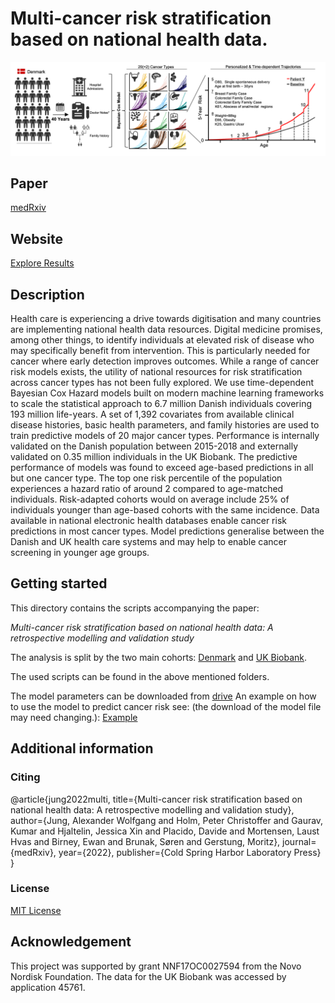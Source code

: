 # **Multi-cancer risk stratification based on national health data.**

![Schematic](./docs/F1.png)

## **Paper**
[medRxiv](https://www.medrxiv.org/content/10.1101/2022.10.12.22280908v1)

## **Website**
[Explore Results](https://alexwjung.github.io/CancerRisk/webpage/index.html)

## **Description**
Health care is experiencing a drive towards digitisation and many countries are
implementing national health data resources. Digital medicine promises, among other things,
to identify individuals at elevated risk of disease who may specifically benefit from
intervention. This is particularly needed for cancer where early detection improves
outcomes.
While a range of cancer risk models exists, the utility of national resources for risk
stratification across cancer types has not been fully explored.
We use time-dependent Bayesian Cox Hazard models built on modern machine learning
frameworks to scale the statistical approach to 6.7 million Danish individuals covering 193
million life-years. A set of 1,392 covariates from available clinical disease histories, basic
health parameters, and family histories are used to train predictive models of 20 major
cancer types.
Performance is internally validated on the Danish population between 2015-2018 and
externally validated on 0.35 million individuals in the UK Biobank.
The predictive performance of models was found to exceed age-based predictions in all but
one cancer type. The top one risk percentile of the population experiences a hazard ratio of
around 2 compared to age-matched individuals.
Risk-adapted cohorts would on average include 25% of individuals younger than age-based
cohorts with the same incidence.
Data available in national electronic health databases enable cancer risk predictions in most
cancer types. Model predictions generalise between the Danish and UK health care systems
and may help to enable cancer screening in younger age groups.

## **Getting started**

This directory contains the scripts accompanying the paper:

*Multi-cancer risk stratification based on national health data: A retrospective modelling and validation study*

The analysis is split by the two main cohorts: [Denmark](./main/Denmark) and [UK Biobank](./main/UKB).  

The used scripts can be found in the above mentioned folders.

The model parameters can be downloaded from [drive](https://drive.google.com/file/d/1PWsmL8f9w0hGZp9rbg_SQar82TTXVvvi/view?usp=sharing)
An example on how to use the model to predict cancer risk see: (the download of the model file may need changing.):
[Example](./example/cancerrisk.ipynb)

## Additional information

### **Citing**
@article{jung2022multi,
  title={Multi-cancer risk stratification based on national health data: A retrospective modelling and validation study},
  author={Jung, Alexander Wolfgang and Holm, Peter Christoffer and Gaurav, Kumar and Hjaltelin, Jessica Xin and Placido, Davide and Mortensen, Laust Hvas and Birney, Ewan and Brunak, Søren and Gerstung, Moritz},
  journal={medRxiv},
  year={2022},
  publisher={Cold Spring Harbor Laboratory Press}
}

### **License**
[MIT License](./LICENSE)

## **Acknowledgement**
This project was supported by grant NNF17OC0027594 from the Novo Nordisk Foundation.
The data for the UK Biobank was accessed by application 45761.
